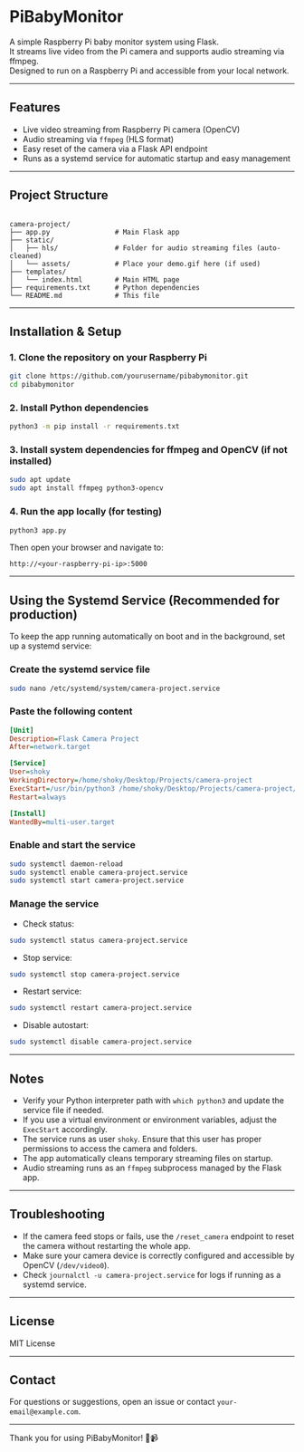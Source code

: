 
# PiBabyMonitor

A simple Raspberry Pi baby monitor system using Flask.  
It streams live video from the Pi camera and supports audio streaming via ffmpeg.  
Designed to run on a Raspberry Pi and accessible from your local network.

---

## Features

- Live video streaming from Raspberry Pi camera (OpenCV)
- Audio streaming via `ffmpeg` (HLS format)
- Easy reset of the camera via a Flask API endpoint
- Runs as a systemd service for automatic startup and easy management

---

## Project Structure

```

camera-project/
├── app.py                # Main Flask app
├── static/
│   ├── hls/              # Folder for audio streaming files (auto-cleaned)
│   └── assets/           # Place your demo.gif here (if used)
├── templates/
│   └── index.html        # Main HTML page
├── requirements.txt      # Python dependencies
└── README.md             # This file

````

---

## Installation & Setup

### 1. Clone the repository on your Raspberry Pi

```bash
git clone https://github.com/yourusername/pibabymonitor.git
cd pibabymonitor
````

### 2. Install Python dependencies

```bash
python3 -m pip install -r requirements.txt
```

### 3. Install system dependencies for ffmpeg and OpenCV (if not installed)

```bash
sudo apt update
sudo apt install ffmpeg python3-opencv
```

### 4. Run the app locally (for testing)

```bash
python3 app.py
```

Then open your browser and navigate to:

```
http://<your-raspberry-pi-ip>:5000
```

---

## Using the Systemd Service (Recommended for production)

To keep the app running automatically on boot and in the background, set up a systemd service:

### Create the systemd service file

```bash
sudo nano /etc/systemd/system/camera-project.service
```

### Paste the following content

```ini
[Unit]
Description=Flask Camera Project
After=network.target

[Service]
User=shoky
WorkingDirectory=/home/shoky/Desktop/Projects/camera-project
ExecStart=/usr/bin/python3 /home/shoky/Desktop/Projects/camera-project/app.py
Restart=always

[Install]
WantedBy=multi-user.target
```

### Enable and start the service

```bash
sudo systemctl daemon-reload
sudo systemctl enable camera-project.service
sudo systemctl start camera-project.service
```

### Manage the service

* Check status:

```bash
sudo systemctl status camera-project.service
```

* Stop service:

```bash
sudo systemctl stop camera-project.service
```

* Restart service:

```bash
sudo systemctl restart camera-project.service
```

* Disable autostart:

```bash
sudo systemctl disable camera-project.service
```

---

## Notes

* Verify your Python interpreter path with `which python3` and update the service file if needed.
* If you use a virtual environment or environment variables, adjust the `ExecStart` accordingly.
* The service runs as user `shoky`. Ensure that this user has proper permissions to access the camera and folders.
* The app automatically cleans temporary streaming files on startup.
* Audio streaming runs as an `ffmpeg` subprocess managed by the Flask app.

---

## Troubleshooting

* If the camera feed stops or fails, use the `/reset_camera` endpoint to reset the camera without restarting the whole app.
* Make sure your camera device is correctly configured and accessible by OpenCV (`/dev/video0`).
* Check `journalctl -u camera-project.service` for logs if running as a systemd service.

---

## License

MIT License

---

## Contact

For questions or suggestions, open an issue or contact `your-email@example.com`.

---

Thank you for using PiBabyMonitor! 👶📹

```

